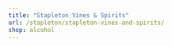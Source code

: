 ```yaml
---
title: "Stapleton Vines & Spirits"
url: /stapleton/stapleton-vines-and-spirits/
shop: alcohol
---
```

